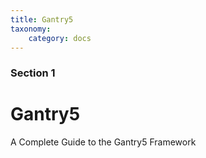 ```yaml
---
title: Gantry5
taxonomy:
    category: docs
---
```


### Section 1

# Gantry5

A Complete Guide to the Gantry5 Framework

